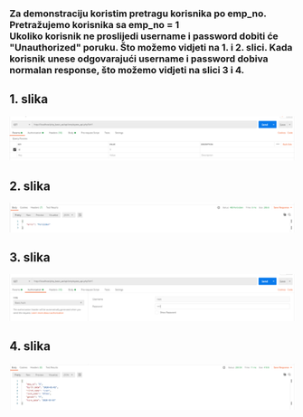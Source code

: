 <h3>Za demonstraciju koristim pretragu korisnika po emp_no. Pretražujemo korisnika sa emp_no = 1 <br/>
Ukoliko korisnik ne proslijedi username i password dobiti će "Unauthorized" poruku. Što možemo vidjeti na 1. i 2. slici.
Kada korisnik unese odgovarajući username i password dobiva normalan response, što možemo vidjeti na slici 3 i 4.
</h3>

<h2> 1. slika</h2>

![ ](images/basic1.PNG)

<h2> 2. slika</h2>

![ ](images/basic2.PNG)

<h2> 3. slika</h2>

![ ](images/basic3.PNG)

<h2> 4. slika</h2>

![ ](images/basic4.PNG)
